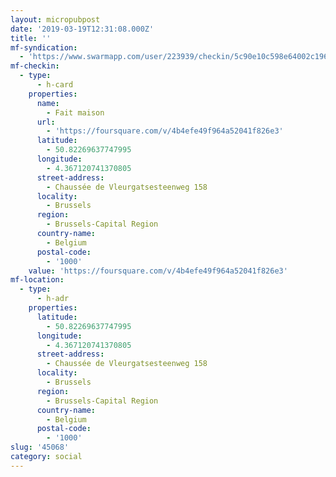 ```yaml
---
layout: micropubpost
date: '2019-03-19T12:31:08.000Z'
title: ''
mf-syndication:
  - 'https://www.swarmapp.com/user/223939/checkin/5c90e10c598e64002c196d7b'
mf-checkin:
  - type:
      - h-card
    properties:
      name:
        - Fait maison
      url:
        - 'https://foursquare.com/v/4b4efe49f964a52041f826e3'
      latitude:
        - 50.82269637747995
      longitude:
        - 4.367120741370805
      street-address:
        - Chaussée de Vleurgatsesteenweg 158
      locality:
        - Brussels
      region:
        - Brussels-Capital Region
      country-name:
        - Belgium
      postal-code:
        - '1000'
    value: 'https://foursquare.com/v/4b4efe49f964a52041f826e3'
mf-location:
  - type:
      - h-adr
    properties:
      latitude:
        - 50.82269637747995
      longitude:
        - 4.367120741370805
      street-address:
        - Chaussée de Vleurgatsesteenweg 158
      locality:
        - Brussels
      region:
        - Brussels-Capital Region
      country-name:
        - Belgium
      postal-code:
        - '1000'
slug: '45068'
category: social
---
```


